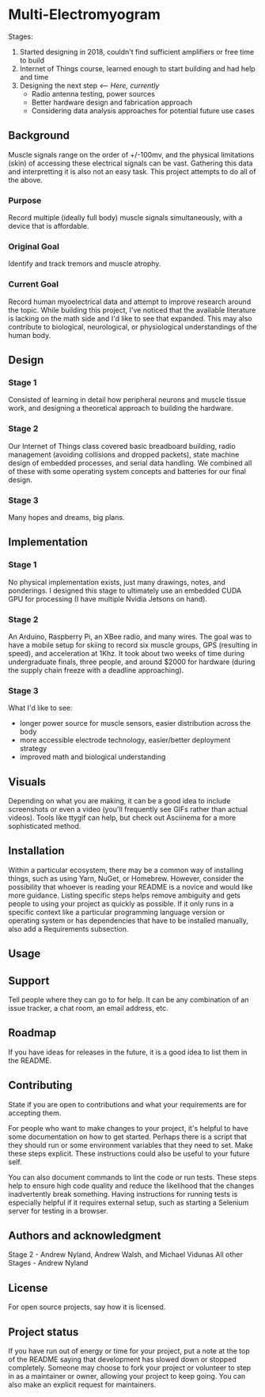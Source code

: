# Multi-Electromyogram

Stages:
1. Started designing in 2018, couldn't find sufficient amplifiers or free time to build
2. Internet of Things course, learned enough to start building and had help and time
3. Designing the next step *<-- Here, currently*
    - Radio antenna testing, power sources
    - Better hardware design and fabrication approach
    - Considering data analysis approaches for potential future use cases 

## Background
Muscle signals range on the order of +/-100mv, and the physical limitations (skin) of accessing these electrical signals can be vast. Gathering this data and interpretting it is also not an easy task. This project attempts to do all of the above.

### Purpose
Record multiple (ideally full body) muscle signals simultaneously, with a device that is affordable. 

### Original Goal
Identify and track tremors and muscle atrophy.

### Current Goal
Record human myoelectrical data and attempt to improve research around the topic. While building this project, I've noticed that the available literature is lacking on the math side and I'd like to see that expanded. This may also contribute to biological, neurological, or physiological understandings of the human body.

## Design

### Stage 1 
Consisted of learning in detail how peripheral neurons and muscle tissue work, and designing a theoretical approach to building the hardware. 

### Stage 2 
Our Internet of Things class covered basic breadboard building, radio management (avoiding collisions and dropped packets), state machine design of embedded processes, and serial data handling. We combined all of these with some operating system concepts and batteries for our final design.

### Stage 3
Many hopes and dreams, big plans.

## Implementation

### Stage 1 
No physical implementation exists, just many drawings, notes, and ponderings. I designed this stage to ultimately use an embedded CUDA GPU for processing (I have multiple Nvidia Jetsons on hand).

### Stage 2 
An Arduino, Raspberry Pi, an XBee radio, and many wires. The goal was to have a mobile setup for skiing to record six muscle groups, GPS (resulting in speed), and acceleration at 1Khz. It took about two weeks of time during undergraduate finals, three people, and around $2000 for hardware (during the supply chain freeze with a deadline approaching). 

### Stage 3
What I'd like to see:
 - longer power source for muscle sensors, easier distribution across the body
 - more accessible electrode technology, easier/better deployment strategy
 - improved math and biological understanding

## Visuals
Depending on what you are making, it can be a good idea to include screenshots or even a video (you'll frequently see GIFs rather than actual videos). Tools like ttygif can help, but check out Asciinema for a more sophisticated method.

## Installation
Within a particular ecosystem, there may be a common way of installing things, such as using Yarn, NuGet, or Homebrew. However, consider the possibility that whoever is reading your README is a novice and would like more guidance. Listing specific steps helps remove ambiguity and gets people to using your project as quickly as possible. If it only runs in a specific context like a particular programming language version or operating system or has dependencies that have to be installed manually, also add a Requirements subsection.

## Usage

## Support
Tell people where they can go to for help. It can be any combination of an issue tracker, a chat room, an email address, etc.

## Roadmap
If you have ideas for releases in the future, it is a good idea to list them in the README.

## Contributing
State if you are open to contributions and what your requirements are for accepting them.

For people who want to make changes to your project, it's helpful to have some documentation on how to get started. Perhaps there is a script that they should run or some environment variables that they need to set. Make these steps explicit. These instructions could also be useful to your future self.

You can also document commands to lint the code or run tests. These steps help to ensure high code quality and reduce the likelihood that the changes inadvertently break something. Having instructions for running tests is especially helpful if it requires external setup, such as starting a Selenium server for testing in a browser.

## Authors and acknowledgment
Stage 2 - Andrew Nyland, Andrew Walsh, and Michael Vidunas
All other Stages - Andrew Nyland

## License
For open source projects, say how it is licensed.

## Project status
If you have run out of energy or time for your project, put a note at the top of the README saying that development has slowed down or stopped completely. Someone may choose to fork your project or volunteer to step in as a maintainer or owner, allowing your project to keep going. You can also make an explicit request for maintainers.

